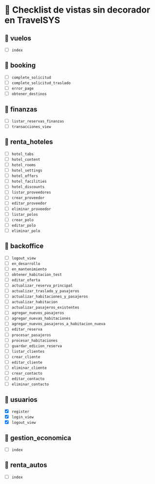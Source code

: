 # 🔐 Checklist de vistas sin decorador en TravelSYS

## 📁 vuelos
- [ ] `index`

## 📁 booking
- [ ] `complete_solicitud`
- [ ] `complete_solicitud_traslado`
- [ ] `error_page`
- [ ] `obtener_destinos`

## 📁 finanzas
- [ ] `listar_reservas_finanzas`
- [ ] `transacciones_view`

## 📁 renta_hoteles
- [ ] `hotel_tabs`
- [ ] `hotel_content`
- [ ] `hotel_rooms`
- [ ] `hotel_settings`
- [ ] `hotel_offers`
- [ ] `hotel_facilities`
- [ ] `hotel_discounts`
- [ ] `listar_proveedores`
- [ ] `crear_proveedor`
- [ ] `editar_proveedor`
- [ ] `eliminar_proveedor`
- [ ] `listar_polos`
- [ ] `crear_polo`
- [ ] `editar_polo`
- [ ] `eliminar_polo`

## 📁 backoffice
- [ ] `logout_view`
- [ ] `en_desarrollo`
- [ ] `en_mantenimiento`
- [ ] `obtener_habitacion_test`
- [ ] `editar_oferta`
- [ ] `actualizar_reserva_principal`
- [ ] `actualizar_traslado_y_pasajeros`
- [ ] `actualizar_habitaciones_y_pasajeros`
- [ ] `actualizar_habitacion`
- [ ] `actualizar_pasajeros_existentes`
- [ ] `agregar_nuevos_pasajeros`
- [ ] `agregar_nuevas_habitaciones`
- [ ] `agregar_nuevos_pasajeros_a_habitacion_nueva`
- [ ] `editar_reserva`
- [ ] `procesar_pasajeros`
- [ ] `procesar_habitaciones`
- [ ] `guardar_edicion_reserva`
- [ ] `listar_clientes`
- [ ] `crear_cliente`
- [ ] `editar_cliente`
- [ ] `eliminar_cliente`
- [ ] `crear_contacto`
- [ ] `editar_contacto`
- [ ] `eliminar_contacto`

## 📁 usuarios
- [X] `register`
- [X] `login_view`
- [X] `logout_view`

## 📁 gestion_economica
- [ ] `index`

## 📁 renta_autos
- [ ] `index`
